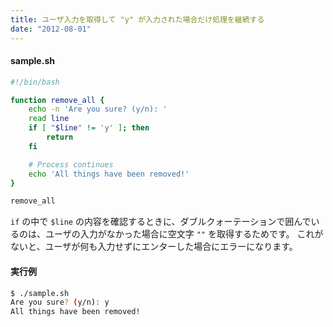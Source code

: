```yaml
---
title: ユーザ入力を取得して "y" が入力された場合だけ処理を継続する
date: "2012-08-01"
---
```


#### sample.sh

```bash
#!/bin/bash

function remove_all {
    echo -n 'Are you sure? (y/n): '
    read line
    if [ "$line" != 'y' ]; then
        return
    fi

    # Process continues
    echo 'All things have been removed!'
}

remove_all
```

`if` の中で `$line` の内容を確認するときに、ダブルクォーテーションで囲んでいるのは、ユーザの入力がなかった場合に空文字 `""` を取得するためです。
これがないと、ユーザが何も入力せずにエンターした場合にエラーになります。


#### 実行例

```bash
$ ./sample.sh
Are you sure? (y/n): y
All things have been removed!
```

